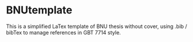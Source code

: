 # BNUtemplate
This is a simplified LaTex template of BNU thesis without cover, using .bib / bibTex to manage references in GBT 7714 style. 
